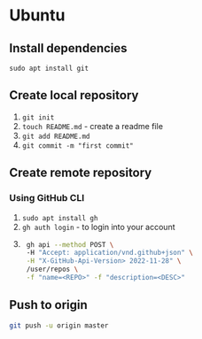 # Ubuntu
## Install dependencies
`sudo apt install git`

## Create local repository

1. `git init` 
2. `touch README.md` - create a readme file
3. `git add README.md`
4. `git commit -m "first commit"`

## Create remote repository

### Using GitHub CLI

1. `sudo apt install gh`
2. `gh auth login` - to login into your account
3. ```bash 
    gh api --method POST \ 
    -H "Accept: application/vnd.github+json" \
    -H "X-GitHub-Api-Version> 2022-11-28" \
    /user/repos \
    -f "name=<REPO>" -f "description=<DESC>"
    ```

## Push to origin
```bash
git push -u origin master
```

